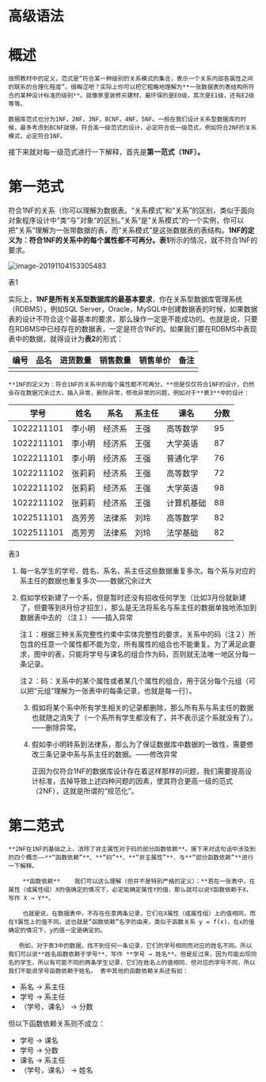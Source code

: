 # 高级语法

# 概述

	按照教材中的定义，范式是“符合某一种级别的关系模式的集合，表示一个关系内部各属性之间的联系的合理化程度”。很晦涩吧？实际上你可以把它粗略地理解为**一张数据表的表结构所符合的某种设计标准的级别**。就像家里装修买建材，最环保的是E0级，其次是E1级，还有E2级等等。

	数据库范式也分为1NF，2NF，3NF，BCNF，4NF，5NF。一般在我们设计关系型数据库的时候，最多考虑到BCNF就够。符合高一级范式的设计，必定符合低一级范式，例如符合2NF的关系模式，必定符合1NF。

接下来就对每一级范式进行一下解释，首先是**第一范式（1NF）。**

# 第一范式

符合1NF的关系（你可以理解为数据表。“关系模式”和“关系”的区别，类似于面向对象程序设计中”类“与”对象“的区别。”关系“是”关系模式“的一个实例，你可以把”关系”理解为一张带数据的表，而“关系模式”是这张数据表的表结构。**1NF的定义为：符合1NF的关系中的每个属性都不可再分。表1**所示的情况，就不符合1NF的要求。

![image-20191104153305483](assets\image-20191104153305483.png)

表1

实际上，**1NF是所有关系型数据库的最基本要求**，你在关系型数据库管理系统（RDBMS），例如SQL Server，Oracle，MySQL中创建数据表的时候，如果数据表的设计不符合这个最基本的要求，那么操作一定是不能成功的。也就是说，只要在RDBMS中已经存在的数据表，一定是符合1NF的。如果我们要在RDBMS中表现表中的数据，就得设计为**表2**的形式：

| 编号 | 品名 | 进货数量 | 销售数量 | 销售单价 | 备注 |
| ------ | ------ | ---------- | ---------- | ---------- | ------ |
|      |      |          |          |          |      |

	**1NF的定义为：符合1NF的关系中的每个属性都不可再分。**但是仅仅符合1NF的设计，仍然会存在数据冗余过大，插入异常，删除异常，修改异常的问题，例如对于**表3**中的设计：

| 学号       | 姓名   | 系名   | 系主任 | 课名       | 分数 |
| ------------ | -------- | -------- | -------- | ------------ | ------ |
| 1022211101 | 李小明 | 经济系 | 王强   | 高等数学   | 95   |
| 1022211101 | 李小明 | 经济系 | 王强   | 大学英语   | 87   |
| 1022211101 | 李小明 | 经济系 | 王强   | 普通化学   | 76   |
| 1022211102 | 张莉莉 | 经济系 | 王强   | 高等数学   | 72   |
| 1022211102 | 张莉莉 | 经济系 | 王强   | 大学英语   | 98   |
| 1022211102 | 张莉莉 | 经济系 | 王强   | 计算机基础 | 88   |
| 1022511101 | 高芳芳 | 法律系 | 刘玲   | 高等数学   | 82   |
| 1022511101 | 高芳芳 | 法律系 | 刘玲   | 法学基础   | 82   |

表3

1. 每一名学生的学号、姓名、系名、系主任这些数据重复多次。每个系与对应的系主任的数据也重复多次——数据冗余过大
2. 假如学校新建了一个系，但是暂时还没有招收任何学生（比如3月份就新建了，但要等到8月份才招生），那么是无法将系名与系主任的数据单独地添加到数据表中去的 （注１）——插入异常

    注１：根据三种关系完整性约束中实体完整性的要求，关系中的码（注２）所包含的任意一个属性都不能为空，所有属性的组合也不能重复。为了满足此要求，图中的表，只能将学号与课名的组合作为码，否则就无法唯一地区分每一条记录。

    注２：码：关系中的某个属性或者某几个属性的组合，用于区分每个元组（可以把“元组”理解为一张表中的每条记录，也就是每一行）。

    3. 假如将某个系中所有学生相关的记录都删除，那么所有系与系主任的数据也就随之消失了（一个系所有学生都没有了，并不表示这个系就没有了）。——删除异常。
    4. 假如李小明转系到法律系，那么为了保证数据库中数据的一致性，需要修改三条记录中系与系主任的数据。——修改异常

		正因为仅符合1NF的数据库设计存在着这样那样的问题，我们需要提高设计标准，去掉导致上述四种问题的因素，使其符合更高一级的范式（2NF），这就是所谓的“规范化”。

# 第二范式

	**2NF在1NF的基础之上，消除了非主属性对于码的部分函数依赖**。接下来对这句话中涉及到的四个概念——**“函数依赖”**、**“码”**、**“非主属性”**、与**“部分函数依赖”**进行一下解释。

		**函数依赖**    我们可以这么理解（但并不是特别严格的定义）：**若在一张表中，在属性（或属性组）X的值确定的情况下，必定能确定属性Y的值，那么就可以说Y函数依赖于X，写作 X → Y**。

		也就是说，在数据表中，不存在任意两条记录，它们在X属性（或属性组）上的值相同，而在Y属性上的值不同。这也就是“函数依赖”名字的由来，类似于函数关系 y = f(x)，在x的值确定的情况下，y的值一定是确定的。

       例如，对于表3中的数据，找不到任何一条记录，它们的学号相同而对应的姓名不同。所以我们可以说**姓名函数依赖于学号**，写作 **学号 → 姓名**。但是反过来，因为可能出现同名的学生，所以有可能不同的两条学生记录，它们在姓名上的值相同，但对应的学号不同，所以我们不能说学号函数依赖于姓名。 表中其他的函数依赖关系还有如：

* 系名 → 系主任
* 学号 → 系主任
* （学号，课名） → 分数

但以下函数依赖关系则不成立：

* 学号 → 课名
* 学号 → 分数
* 课名 → 系主任
* （学号，课名） → 姓名